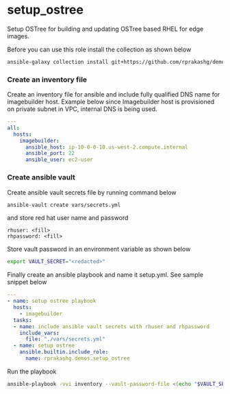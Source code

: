 # setup_ostree
Setup OSTree for building and updating OSTree based RHEL for edge images.

Before you can use this role install the collection as shown below

```sh
ansible-galaxy collection install git+https://github.com/rprakashg/demos.git,main
```

### Create an inventory file
Create an inventory file for ansible and include fully qualified DNS name for imagebuilder host. Example below since Imagebuilder host is provisioned on private subnet in VPC, internal DNS is being used.

```yaml
---
all:
  hosts:
    imagebuilder:
      ansible_host: ip-10-0-0-10.us-west-2.compute.internal
      ansible_port: 22
      ansible_user: ec2-user
```

### Create ansible vault
Create ansible vault secrets file by running command below

```sh
ansible-vault create vars/secrets.yml
```

and store red hat user name and password

```
rhuser: <fill>
rhpassword: <fill>
```
Store vault password in an environment variable as shown below

```sh
export VAULT_SECRET="<redacted>"
```

Finally create an ansible playbook and name it setup.yml. See sample snippet below

```yml
---
- name: setup ostree playbook
  hosts:
    - imagebuilder
  tasks:
  - name: include ansible vault secrets with rhuser and rhpassword
    include_vars:
      file: "./vars/secrets.yml"
  - name: setup ostree
    ansible.builtin.include_role:
      name: rprakashg.demos.setup_ostree
```

Run the playbook

```sh
ansible-playbook -vvi inventory --vault-password-file <(echo "$VAULT_SECRET") setup.yml

```